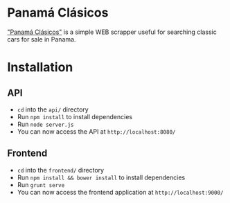 Panamá Clásicos
=================

["Panamá Clásicos"](http://panama-clasicos.rhcloud.com/) is a simple WEB scrapper useful for searching classic cars for sale in Panama.

# Installation

## API
- `cd` into the `api/` directory
- Run `npm install` to install dependencies
- Run `node server.js`
- You can now access the API at `http://localhost:8080/`

## Frontend
- `cd` into the `frontend/` directory
- Run `npm install && bower install` to install dependencies
- Run `grunt serve`
- You can now access the frontend application at `http://localhost:9000/`
